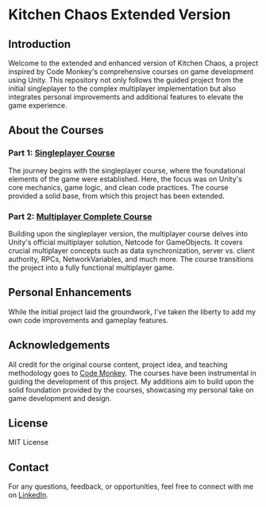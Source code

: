 # Kitchen Chaos Extended Version

## Introduction

Welcome to the extended and enhanced version of Kitchen Chaos, a project inspired by Code Monkey's comprehensive courses on game development using Unity. This repository not only follows the guided project from the initial singleplayer to the complex multiplayer implementation but also integrates personal improvements and additional features to elevate the game experience.

## About the Courses

### Part 1: [Singleplayer Course](https://youtu.be/AmGSEH7QcDg?si=H1UOf59B_PQL7iVD)

The journey begins with the singleplayer course, where the foundational elements of the game were established. Here, the focus was on Unity's core mechanics, game logic, and clean code practices. The course provided a solid base, from which this project has been extended.

### Part 2: [Multiplayer Complete Course](https://youtu.be/7glCsF9fv3s?si=JPSki893n3EI9UNg)

Building upon the singleplayer version, the multiplayer course delves into Unity's official multiplayer solution, Netcode for GameObjects. It covers crucial multiplayer concepts such as data synchronization, server vs. client authority, RPCs, NetworkVariables, and much more. The course transitions the project into a fully functional multiplayer game.

## Personal Enhancements

While the initial project laid the groundwork, I've taken the liberty to add my own code improvements and gameplay features.

## Acknowledgements

All credit for the original course content, project idea, and teaching methodology goes to [Code Monkey](https://www.youtube.com/@CodeMonkeyUnity). The courses have been instrumental in guiding the development of this project. My additions aim to build upon the solid foundation provided by the courses, showcasing my personal take on game development and design.

## License

MIT License

## Contact

For any questions, feedback, or opportunities, feel free to connect with me on [LinkedIn](https://www.linkedin.com/in/eloi-tb/).
